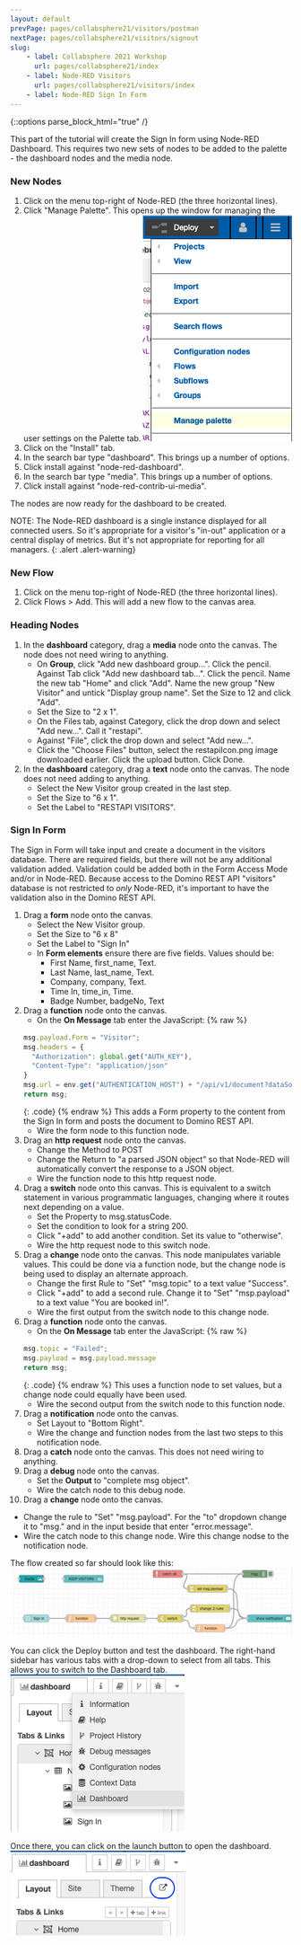 ```yaml
---
layout: default
prevPage: pages/collabsphere21/visitors/postman
nextPage: pages/collabsphere21/visitors/signout
slug:
    - label: Collabsphere 2021 Workshop
      url: pages/collabsphere21/index
    - label: Node-RED Visitors
      url: pages/collabsphere21/visitors/index
    - label: Node-RED Sign In Form
---
```


{::options parse_block_html="true" /}

This part of the tutorial will create the Sign In form using Node-RED Dashboard. This requires two new sets of nodes to be added to the palette - the dashboard nodes and the media node.

### New Nodes

1. Click on the menu top-right of Node-RED (the three horizontal lines).
2. Click "Manage Palette". This opens up the window for managing the user settings on the Palette tab.
![Manage Palette](../images/nodered_contacts/palette.png)
3. Click on the "Install" tab.
4. In the search bar type "dashboard". This brings up a number of options.
5. Click install against "node-red-dashboard".
6. In the search bar type "media". This brings up a number of options.
7. Click install against "node-red-contrib-ui-media".

The nodes are now ready for the dashboard to be created.

NOTE: The Node-RED dashboard is a single instance displayed for all connected users. So it's appropriate for a visitor's "in-out" application or a central display of metrics. But it's not appropriate for reporting for all managers.
{: .alert .alert-warning}

### New Flow

1. Click on the menu top-right of Node-RED (the three horizontal lines).
2. Click Flows > Add. This will add a new flow to the canvas area.

### Heading Nodes

1. In the **dashboard** category, drag a **media** node onto the canvas. The node does not need wiring to anything.
   - On **Group**, click "Add new dashboard group...". Click the pencil. Against Tab click "Add new dashboard tab...". Click the pencil. Name the new tab "Home" and click "Add". Name the new group "New Visitor" and untick "Display group name". Set the Size to 12 and click "Add".
   - Set the Size to "2 x 1".
   - On the Files tab, against Category, click the drop down and select "Add new...". Call it "restapi".
   - Against "File", click the drop down and select "Add new...".
   - Click the "Choose Files" button, select the restapiIcon.png image downloaded earlier. Click the upload button. Click Done.
2. In the **dashboard** category, drag a **text** node onto the canvas. The node does not need adding to anything.
   - Select the New Visitor group created in the last step.
   - Set the Size to "6 x 1".
   - Set the Label to "RESTAPI VISITORS".

### Sign In Form

The Sign in Form will take input and create a document in the visitors database. There are required fields, but there will not be any additional validation added. Validation could be added both in the Form Access Mode and/or in Node-RED. Because access to the Domino REST API "visitors" database is not restricted to *only* Node-RED, it's important to have the validation also in the Domino REST API.

1. Drag a **form** node onto the canvas.
   - Select the New Visitor group.
   - Set the Size to "6 x 8"
   - Set the Label to "Sign In"
   - In **Form elements** ensure there are five fields. Values should be:
     - First Name, first_name, Text.
     - Last Name, last_name, Text.
     - Company, company, Text.
     - Time In, time_in, Time.
     - Badge Number, badgeNo, Text
2. Drag a **function** node onto the canvas.
   - On the **On Message** tab enter the JavaScript:
    {% raw %}
    ~~~js
    msg.payload.Form = "Visitor";
    msg.headers = {
      "Authorization": global.get("AUTH_KEY"),
      "Content-Type": "application/json"
    }
    msg.url = env.get("AUTHENTICATION_HOST") + "/api/v1/document?dataSource=visitors";
    return msg;
    ~~~
    {: .code}
    {% endraw %}
    This adds a Form property to the content from the Sign In form and posts the document to Domino REST API.
   -  Wire the form node to this function node.
3. Drag an **http request** node onto the canvas.
   - Change the Method to POST
   - Change the Return to "a parsed JSON object" so that Node-RED will automatically convert the response to a JSON object.
   - Wire the function node to this http request node. 
4. Drag a **switch** node onto this canvas. This is equivalent to a switch statement in various programmatic languages, changing where it routes next depending on a value.
   - Set the Property to msg.statusCode.
   - Set the condition to look for a string 200.
   - Click "+add" to add another condition. Set its value to "otherwise".
   - Wire the http request node to this switch node.
5. Drag a **change** node onto the canvas. This node manipulates variable values. This could be done via a function node, but the change node is being used to display an alternate approach.
   - Change the first Rule to "Set" "msg.topic" to a text value "Success".
   - Click "+add" to add a second rule. Change it to "Set" "msp.payload" to a text value "You are booked in!".
   - Wire the first output from the switch node to this change node.
6. Drag a **function** node onto the canvas.
   - On the **On Message** tab enter the JavaScript:
    {% raw %}
    ~~~js
    msg.topic = "Failed";
    msg.payload = msg.payload.message
    return msg;
    ~~~
    {: .code}
    {% endraw %}
    This uses a function node to set values, but a change node could equally have been used.
   -  Wire the second output from the switch node to this function node.
7. Drag a **notification** node onto the canvas.
   - Set Layout to "Bottom Right".
   - Wire the change and function nodes from the last two steps to this notification node.
8. Drag a **catch** node onto the canvas. This does not need wiring to anything.
9. Drag a **debug** node onto the canvas.
   - Set the **Output** to "complete msg object".
   - Wire the catch node to this debug node.
10. Drag a **change** node onto the canvas.
   - Change the rule to "Set" "msg.payload". For the "to" dropdown change it to "msg." and in the input beside that enter "error.message".
   - Wire the catch node to this change node. Wire this change nodse to the notification node.

The flow created so far should look like this:
![Full Flow](../images/visitors/sign_in.png)

You can click the Deploy button and test the dashboard. The right-hand sidebar has various tabs with a drop-down to select from all tabs. This allows you to switch to the Dashboard tab.<br/>
![Sidebar](../images/visitors/sidebar.png)

Once there, you can click on the launch button to open the dashboard.<br/>
![Dashboard](../images/visitors/dashboard.png)